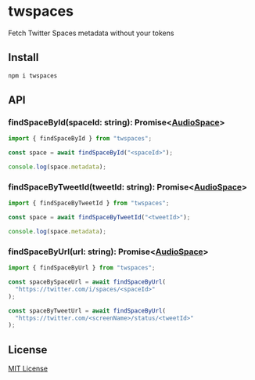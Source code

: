 # twspaces

Fetch Twitter Spaces metadata without your tokens

## Install

```bash
npm i twspaces
```

## API

### findSpaceById(spaceId: string): Promise\<[AudioSpace][audiospace]\>

```js
import { findSpaceById } from "twspaces";

const space = await findSpaceById("<spaceId>");

console.log(space.metadata);
```

### findSpaceByTweetId(tweetId: string): Promise\<[AudioSpace][audiospace]\>

```js
import { findSpaceByTweetId } from "twspaces";

const space = await findSpaceByTweetId("<tweetId>");

console.log(space.metadata);
```

### findSpaceByUrl(url: string): Promise\<[AudioSpace][audiospace]\>

```js
import { findSpaceByUrl } from "twspaces";

const spaceBySpaceUrl = await findSpaceByUrl(
  "https://twitter.com/i/spaces/<spaceId>"
);

const spaceByTweetUrl = await findSpaceByUrl(
  "https://twitter.com/<screenName>/status/<tweetId>"
);
```

## License

[MIT License](LICENSE)

[audiospace]: src/types.ts#L87-L90
